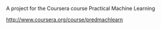 A project for the Coursera course Practical Machine Learning

http://www.coursera.org/course/predmachlearn